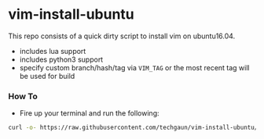 # vim-install-ubuntu

This repo consists of a quick dirty script to install vim on ubuntu16.04.

- includes lua support
- includes python3 support
- specify custom branch/hash/tag via `VIM_TAG` or the most recent tag will be used for build

### How To

- Fire up your terminal and run the following:

```bash
curl -o- https://raw.githubusercontent.com/techgaun/vim-install-ubuntu/master/vim-ubuntu1604.sh | bash
```
